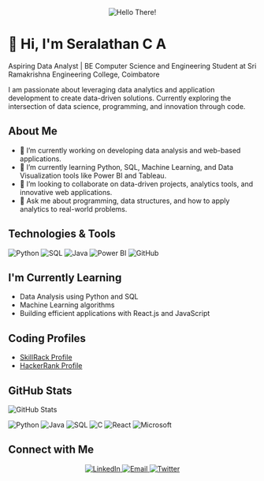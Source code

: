 

<p align="center">
  <img src="https://cdn.pixabay.com/animation/2023/01/10/02/01/02-01-09-475_512.gif" alt="Hello There!" />
</p>



# 👋 Hi, I'm Seralathan C A

Aspiring Data Analyst | BE Computer Science and Engineering Student at Sri Ramakrishna Engineering College, Coimbatore

I am passionate about leveraging data analytics and application development to create data-driven solutions. Currently exploring the intersection of data science, programming, and innovation through code.

## About Me

- 🔭 I’m currently working on developing data analysis and web-based applications.
- 🌱 I’m currently learning Python, SQL, Machine Learning, and Data Visualization tools like Power BI and Tableau.
- 👯 I’m looking to collaborate on data-driven projects, analytics tools, and innovative web applications.
- 💬 Ask me about programming, data structures, and how to apply analytics to real-world problems.

## Technologies & Tools
![Python](https://img.shields.io/badge/-Python-black?style=flat-square&logo=python)
![SQL](https://img.shields.io/badge/-SQL-black?style=flat-square&logo=mysql)
![Java](https://img.shields.io/badge/-Java-black?style=flat-square&logo=java)
![Power BI](https://img.shields.io/badge/-Power%20BI-black?style=flat-square&logo=powerbi)
![GitHub](https://img.shields.io/badge/-GitHub-black?style=flat-square&logo=github)

## I'm Currently Learning
- Data Analysis using Python and SQL
- Machine Learning algorithms
- Building efficient applications with React.js and JavaScript

## Coding Profiles
- [SkillRack Profile](http://www.skillrack.com/profile/445592/80361324bc20efd54dfb125a86f0087f7c5d1bf6)
- [HackerRank Profile](#)

## GitHub Stats
![GitHub Stats](https://github-readme-stats.vercel.app/api?username=SERAN05&show_icons=true&theme=radical)

![Python](https://img.shields.io/badge/-Python-black?style=flat-square&logo=python)
![Java](https://img.shields.io/badge/-Java-black?style=flat-square&logo=java)
![SQL](https://img.shields.io/badge/-SQL-black?style=flat-square&logo=mysql)
![C](https://img.shields.io/badge/-C-black?style=flat-square&logo=c)
![React](https://img.shields.io/badge/-React-black?style=flat-square&logo=react)
![Microsoft](https://img.shields.io/badge/-Microsoft-black?style=flat-square&logo=microsoft)



## Connect with Me

<p align="center">
  <a href="www.linkedin.com/in/seralathan-c-a-0b6477297" target="_blank">
    <img src="https://img.shields.io/badge/LinkedIn-blue?style=for-the-badge&logo=linkedin" alt="LinkedIn"/>
  </a>
  <a href="caseralathan2@gmail.com">
    <img src="https://img.shields.io/badge/Email-D14836?style=for-the-badge&logo=gmail&logoColor=white" alt="Email"/>
  </a>
  <a href="https://www.instagram.com/seran_madara/profilecard/?igsh=dGtja2Y2aDBybXV6" target="_blank">
    <img src="https://img.shields.io/badge/Twitter-1DA1F2?style=for-the-badge&logo=twitter&logoColor=white" alt="Twitter"/>
  </a>
</p>
